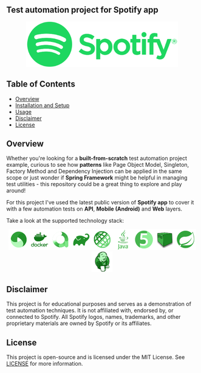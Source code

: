 ## Test automation project for Spotify app

<p align="center">
  <img src="media/logo/Spotify_Logo_RGB_Green.png" alt="spotify-logo" width="400">
</p>

## Table of Contents
- [Overview](#overview)
- [Installation and Setup](#installation-and-setup)
- [Usage](#usage)
- [Disclaimer](#disclaimer)
- [License](#license)

## Overview
Whether you're looking for a **built-from-scratch** test automation project example, curious to see how **patterns** like Page Object Model, Singleton, Factory Method and Dependency Injection can be applied in the same scope or just wonder if **Spring Framework** might be helpful in managing test utilities - this repository could be a great thing to explore and play around! 

For this project I've used the latest public version of **Spotify app** to cover it with a few automation tests on **API**, **Mobile (Android)** and **Web** layers.

Take a look at the supported technology stack:
<p align="center">
<img src="media/icons/appium.png" alt="appium-logo" width="55"><img src="media/icons/docker.png" alt="docker-logo" width="55"><img src="media/icons/allure.png" alt="allure-logo" width="55"><img src="media/icons/gradle.png" alt="gradle-logo" width="55"><img src="media/icons/restassured.png" alt="restassured-logo" width="55"><img src="media/icons/java.png" alt="java-logo" width="55"><img src="media/icons/junit5.png" alt="junit5-logo" width="55"><img src="media/icons/selenoid.png" alt="selenoid-logo" width="55"><img src="media/icons/spring.png" alt="spring-logo" width="55"><img src="media/icons/jenkins.png" alt="jenkins-logo" width="55">
</p>

## Disclaimer

This project is for educational purposes and serves as a demonstration of test automation techniques. It is not affiliated with, endorsed by, or connected to Spotify. All Spotify logos, names, trademarks, and other proprietary materials are owned by Spotify or its affiliates.

## License

This project is open-source and is licensed under the MIT License. See [LICENSE](./LICENSE) for more information.

